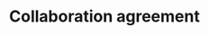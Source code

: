 ---
category: cc
title: Collaboration agreement
definition: An agreement between two or more collaborating research groups concerning the conduct of research. The agreement may address the roles and responsibilities of the scientists, access to data, authorship, and intellectual property.
---